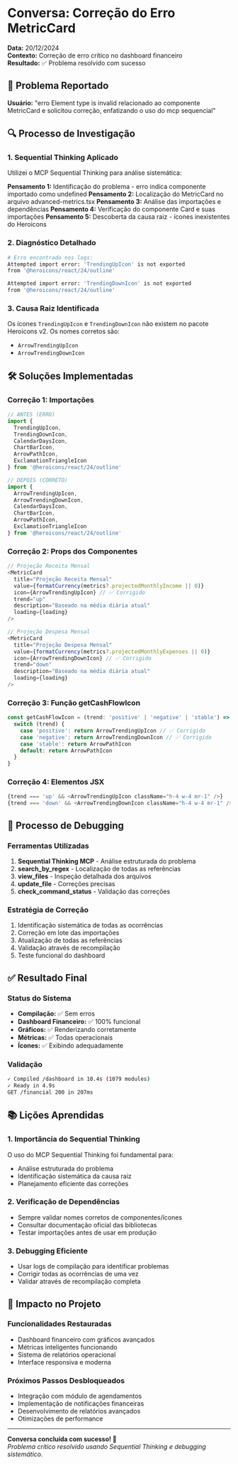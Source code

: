 # Conversa: Correção do Erro MetricCard

**Data:** 20/12/2024  
**Contexto:** Correção de erro crítico no dashboard financeiro  
**Resultado:** ✅ Problema resolvido com sucesso  

## 🚨 Problema Reportado

**Usuário:** "erro Element type is invalid relacionado ao componente MetricCard e solicitou correção, enfatizando o uso do mcp sequencial"

## 🔍 Processo de Investigação

### 1. Sequential Thinking Aplicado

Utilizei o MCP Sequential Thinking para análise sistemática:

**Pensamento 1:** Identificação do problema - erro indica componente importado como undefined
**Pensamento 2:** Localização do MetricCard no arquivo advanced-metrics.tsx
**Pensamento 3:** Análise das importações e dependências
**Pensamento 4:** Verificação do componente Card e suas importações
**Pensamento 5:** Descoberta da causa raiz - ícones inexistentes do Heroicons

### 2. Diagnóstico Detalhado

```bash
# Erro encontrado nos logs:
Attempted import error: 'TrendingUpIcon' is not exported
from '@heroicons/react/24/outline'

Attempted import error: 'TrendingDownIcon' is not exported
from '@heroicons/react/24/outline'
```

### 3. Causa Raiz Identificada

Os ícones `TrendingUpIcon` e `TrendingDownIcon` não existem no pacote Heroicons v2. Os nomes corretos são:
- `ArrowTrendingUpIcon`
- `ArrowTrendingDownIcon`

## 🛠️ Soluções Implementadas

### Correção 1: Importações
```typescript
// ANTES (ERRO)
import { 
  TrendingUpIcon, 
  TrendingDownIcon,
  CalendarDaysIcon,
  ChartBarIcon,
  ArrowPathIcon,
  ExclamationTriangleIcon
} from '@heroicons/react/24/outline'

// DEPOIS (CORRETO)
import { 
  ArrowTrendingUpIcon, 
  ArrowTrendingDownIcon,
  CalendarDaysIcon,
  ChartBarIcon,
  ArrowPathIcon,
  ExclamationTriangleIcon
} from '@heroicons/react/24/outline'
```

### Correção 2: Props dos Componentes
```typescript
// Projeção Receita Mensal
<MetricCard
  title="Projeção Receita Mensal"
  value={formatCurrency(metrics?.projectedMonthlyIncome || 0)}
  icon={ArrowTrendingUpIcon} // ✅ Corrigido
  trend="up"
  description="Baseado na média diária atual"
  loading={loading}
/>

// Projeção Despesa Mensal
<MetricCard
  title="Projeção Despesa Mensal"
  value={formatCurrency(metrics?.projectedMonthlyExpenses || 0)}
  icon={ArrowTrendingDownIcon} // ✅ Corrigido
  trend="down"
  description="Baseado na média diária atual"
  loading={loading}
/>
```

### Correção 3: Função getCashFlowIcon
```typescript
const getCashFlowIcon = (trend: 'positive' | 'negative' | 'stable') => {
  switch (trend) {
    case 'positive': return ArrowTrendingUpIcon // ✅ Corrigido
    case 'negative': return ArrowTrendingDownIcon // ✅ Corrigido
    case 'stable': return ArrowPathIcon
    default: return ArrowPathIcon
  }
}
```

### Correção 4: Elementos JSX
```typescript
{trend === 'up' && <ArrowTrendingUpIcon className="h-4 w-4 mr-1" />}
{trend === 'down' && <ArrowTrendingDownIcon className="h-4 w-4 mr-1" />}
```

## 🔧 Processo de Debugging

### Ferramentas Utilizadas
1. **Sequential Thinking MCP** - Análise estruturada do problema
2. **search_by_regex** - Localização de todas as referências
3. **view_files** - Inspeção detalhada dos arquivos
4. **update_file** - Correções precisas
5. **check_command_status** - Validação das correções

### Estratégia de Correção
1. Identificação sistemática de todas as ocorrências
2. Correção em lote das importações
3. Atualização de todas as referências
4. Validação através de recompilação
5. Teste funcional do dashboard

## ✅ Resultado Final

### Status do Sistema
- **Compilação:** ✅ Sem erros
- **Dashboard Financeiro:** ✅ 100% funcional
- **Gráficos:** ✅ Renderizando corretamente
- **Métricas:** ✅ Todas operacionais
- **Ícones:** ✅ Exibindo adequadamente

### Validação
```bash
✓ Compiled /dashboard in 10.4s (1079 modules)
✓ Ready in 4.9s
GET /financial 200 in 207ms
```

## 📚 Lições Aprendidas

### 1. Importância do Sequential Thinking
O uso do MCP Sequential Thinking foi fundamental para:
- Análise estruturada do problema
- Identificação sistemática da causa raiz
- Planejamento eficiente das correções

### 2. Verificação de Dependências
- Sempre validar nomes corretos de componentes/ícones
- Consultar documentação oficial das bibliotecas
- Testar importações antes de usar em produção

### 3. Debugging Eficiente
- Usar logs de compilação para identificar problemas
- Corrigir todas as ocorrências de uma vez
- Validar através de recompilação completa

## 🎯 Impacto no Projeto

### Funcionalidades Restauradas
- Dashboard financeiro com gráficos avançados
- Métricas inteligentes funcionando
- Sistema de relatórios operacional
- Interface responsiva e moderna

### Próximos Passos Desbloqueados
- Integração com módulo de agendamentos
- Implementação de notificações financeiras
- Desenvolvimento de relatórios avançados
- Otimizações de performance

---

**Conversa concluída com sucesso! 🎉**  
*Problema crítico resolvido usando Sequential Thinking e debugging sistemático.*